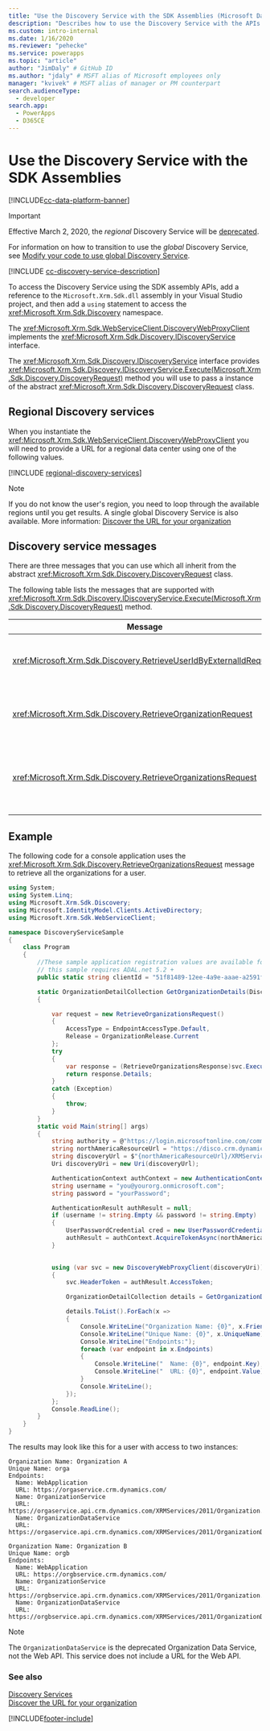 ```yaml
---
title: "Use the Discovery Service with the SDK Assemblies (Microsoft Dataverse) | Microsoft Docs" # Intent and product brand in a unique string of 43-59 chars including spaces
description: "Describes how to use the Discovery Service with the APIs available in the SDK assemblies." # 115-145 characters including spaces. This abstract displays in the search result.
ms.custom: intro-internal
ms.date: 1/16/2020
ms.reviewer: "pehecke"
ms.service: powerapps
ms.topic: "article"
author: "JimDaly" # GitHub ID
ms.author: "jdaly" # MSFT alias of Microsoft employees only
manager: "kvivek" # MSFT alias of manager or PM counterpart
search.audienceType: 
  - developer
search.app: 
  - PowerApps
  - D365CE
---
```

# Use the Discovery Service with the SDK Assemblies

[!INCLUDE[cc-data-platform-banner](../../../includes/cc-data-platform-banner.md)]

> [!IMPORTANT]
> Effective March 2, 2020, the *regional* Discovery Service will be [deprecated](/power-platform/important-changes-coming#regional-discovery-service-is-deprecated).
> 
> For information on how to transition to use the *global* Discovery Service, see [Modify your code to use global Discovery Service](../webapi/discovery-orgsdk-to-webapi.md).

[!INCLUDE [cc-discovery-service-description](../includes/cc-discovery-service-description.md)]

To access the Discovery Service using the SDK assembly APIs, add a reference to the `Microsoft.Xrm.Sdk.dll` assembly in your Visual Studio project, and then add a `using` statement to access the <xref:Microsoft.Xrm.Sdk.Discovery> namespace.

The <xref:Microsoft.Xrm.Sdk.WebServiceClient.DiscoveryWebProxyClient> implements the <xref:Microsoft.Xrm.Sdk.Discovery.IDiscoveryService> interface.

The <xref:Microsoft.Xrm.Sdk.Discovery.IDiscoveryService> interface provides <xref:Microsoft.Xrm.Sdk.Discovery.IDiscoveryService.Execute(Microsoft.Xrm.Sdk.Discovery.DiscoveryRequest)> method you will use to pass a instance of the abstract <xref:Microsoft.Xrm.Sdk.Discovery.DiscoveryRequest> class.

## Regional Discovery services

When you instantiate the <xref:Microsoft.Xrm.Sdk.WebServiceClient.DiscoveryWebProxyClient> you will need to provide a URL for a regional data center using one of the following values.

[!INCLUDE [regional-discovery-services](../../../includes/regional-discovery-services.md)]

> [!NOTE]
> If you do not know the user's region, you need to loop through the available regions until you get results. A single global Discovery Service is also available. More information: [Discover the URL for your organization](../webapi/discover-url-organization-web-api.md)

## Discovery service messages

There are three messages that you can use which all inherit from the abstract <xref:Microsoft.Xrm.Sdk.Discovery.DiscoveryRequest> class.

 The following table lists the messages that are supported with <xref:Microsoft.Xrm.Sdk.Discovery.IDiscoveryService.Execute(Microsoft.Xrm.Sdk.Discovery.DiscoveryRequest)> method.  
  
|Message|Description|  
|-------------|-----------------|  
|<xref:Microsoft.Xrm.Sdk.Discovery.RetrieveUserIdByExternalIdRequest>|Retrieves the logged-on user's ID in Microsoft Dataverse|  
|<xref:Microsoft.Xrm.Sdk.Discovery.RetrieveOrganizationRequest>|Retrieves information about a single organization.|  
|<xref:Microsoft.Xrm.Sdk.Discovery.RetrieveOrganizationsRequest>|Retrieves information about all organizations to which the user belongs.|  

## Example

The following code for a console application uses the <xref:Microsoft.Xrm.Sdk.Discovery.RetrieveOrganizationsRequest> message to retrieve all the organizations for a user.

```csharp
using System;
using System.Linq;
using Microsoft.Xrm.Sdk.Discovery;
using Microsoft.IdentityModel.Clients.ActiveDirectory;
using Microsoft.Xrm.Sdk.WebServiceClient;

namespace DiscoveryServiceSample
{
    class Program
    {
        //These sample application registration values are available for all online instances.
        // this sample requires ADAL.net 5.2 + 
        public static string clientId = "51f81489-12ee-4a9e-aaae-a2591f45987d";

        static OrganizationDetailCollection GetOrganizationDetails(DiscoveryWebProxyClient svc)
        {

            var request = new RetrieveOrganizationsRequest()
            {
                AccessType = EndpointAccessType.Default,
                Release = OrganizationRelease.Current
            };
            try
            {
                var response = (RetrieveOrganizationsResponse)svc.Execute(request);
                return response.Details;
            }
            catch (Exception)
            {
                throw;
            }
        }
        static void Main(string[] args)
        {
            string authority = @"https://login.microsoftonline.com/common";
            string northAmericaResourceUrl = "https://disco.crm.dynamics.com";
            string discoveryUrl = $"{northAmericaResourceUrl}/XRMServices/2011/Discovery.svc/web";
            Uri discoveryUri = new Uri(discoveryUrl);

            AuthenticationContext authContext = new AuthenticationContext(authority, false);
            string username = "you@yourorg.onmicrosoft.com";
            string password = "yourPassword"; 

            AuthenticationResult authResult = null;
            if (username != string.Empty && password != string.Empty)
            {
                UserPasswordCredential cred = new UserPasswordCredential(username, password);
                authResult = authContext.AcquireTokenAsync(northAmericaResourceUrl, clientId, cred).Result;
            }

           
            using (var svc = new DiscoveryWebProxyClient(discoveryUri))
            {
                svc.HeaderToken = authResult.AccessToken;

                OrganizationDetailCollection details = GetOrganizationDetails(svc);

                details.ToList().ForEach(x =>
                {
                    Console.WriteLine("Organization Name: {0}", x.FriendlyName);
                    Console.WriteLine("Unique Name: {0}", x.UniqueName);
                    Console.WriteLine("Endpoints:");
                    foreach (var endpoint in x.Endpoints)
                    {
                        Console.WriteLine("  Name: {0}", endpoint.Key);
                        Console.WriteLine("  URL: {0}", endpoint.Value);
                    }
                    Console.WriteLine();
                });
            };
            Console.ReadLine();
        }
    }
}

```

The results may look like this for a user with access to two instances:

```
Organization Name: Organization A
Unique Name: orga
Endpoints:
  Name: WebApplication
  URL: https://orgaservice.crm.dynamics.com/
  Name: OrganizationService
  URL: https://orgaservice.api.crm.dynamics.com/XRMServices/2011/Organization.svc
  Name: OrganizationDataService
  URL: https://orgaservice.api.crm.dynamics.com/XRMServices/2011/OrganizationData.svc

Organization Name: Organization B
Unique Name: orgb
Endpoints:
  Name: WebApplication
  URL: https://orgbservice.crm.dynamics.com/
  Name: OrganizationService
  URL: https://orgbservice.api.crm.dynamics.com/XRMServices/2011/Organization.svc
  Name: OrganizationDataService
  URL: https://orgbservice.api.crm.dynamics.com/XRMServices/2011/OrganizationData.svc
```

> [!NOTE]
> The `OrganizationDataService` is the deprecated Organization Data Service, not the Web API. This service does not include a URL for the Web API.


### See also

[Discovery Services](../discovery-service.md)<br />
[Discover the URL for your organization](../webapi/discover-url-organization-web-api.md)


[!INCLUDE[footer-include](../../../includes/footer-banner.md)]